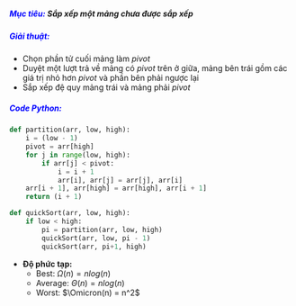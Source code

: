 ##### <span style="color:blue">**Mục tiêu:**</span> Sắp xếp một mảng chưa được sắp xếp

##### <span style="color:blue">**Giải thuật:**</span>

- Chọn phần tử cuối mảng làm $pivot$
- Duyệt một lượt trả về mảng có $pivot$ trên ở giữa, mảng bên trái gồm các giá trị nhỏ hơn $pivot$ và phần bên phải ngược lại
- Sắp xếp đệ quy mảng trái và mảng phải $pivot$

##### <span style="color:blue">**Code Python:**</span>

```python
def partition(arr, low, high):
    i = (low - 1)
    pivot = arr[high]
    for j in range(low, high):
        if arr[j] < pivot:
            i = i + 1
            arr[i], arr[j] = arr[j], arr[i]
    arr[i + 1], arr[high] = arr[high], arr[i + 1]
    return (i + 1)

def quickSort(arr, low, high):
    if low < high:
        pi = partition(arr, low, high)
        quickSort(arr, low, pi - 1)
        quickSort(arr, pi+1, high)
```

- **Độ phức tạp:**
  - Best: $\Omega (n)=nlog(n)$
  - Average: $\Theta (n) = nlog(n)$
  - Worst: $\Omicron(n) = n^2$
